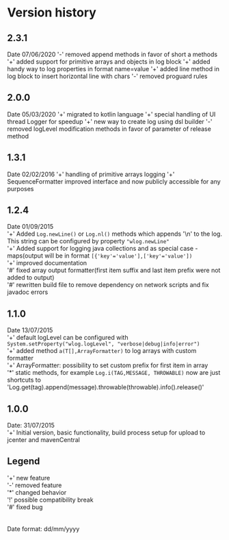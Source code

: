 # Version history

## 2.3.1
Date 07/06/2020
'-' removed append methods in favor of short a methods
'+' added support for primitive arrays and objects in log block
'+' added handy way to log properties in format name=value
'+' added line method in log block to insert horizontal line with chars
'-' removed proguard rules

## 2.0.0
Date 05/03/2020
'+' migrated to kotlin language
'+' special handling of UI thread Logger for speedup
'+' new way to create log using dsl builder
'-' removed logLevel modification methods in favor of parameter of release method  

## 1.3.1
Date 02/02/2016
'+' handling of primitive arrays logging
'+' SequenceFormatter improved interface and now publicly accessible for any purposes

## 1.2.4
Date 01/09/2015  
'+' Added ```Log.newLine()``` or ```Log.nl()``` methods which appends '\n' to the log. This string can be configured by property ```"wlog.newLine"```<br>
'+' Added support for logging java collections and as special case - maps(output will be in format ```[{'key'='value'],['key'='value'])```<br>
'+' improved documentation<br>
'#' fixed array output formatter(first item suffix and last item prefix were not added to output)<br>
'#' rewritten build file to remove dependency on network scripts and fix javadoc errors<br>

## 1.1.0
Date 13/07/2015<br>
'+' default logLevel can be configured with `System.setProperty("wlog.logLevel", "verbose|debug|info|error")`<br>
'+' added method `a(T[],ArrayFormatter)` to log arrays with custom formatter<br>
'+' ArrayFormatter: possibility to set custom prefix for first item in array<br>
'*' static methods, for example `Log.i(TAG,MESSAGE, THROWABLE)` now are just shortcuts to 'Log.get(tag).append(message).throwable(throwable).info().release()'<br>

## 1.0.0
Date: 31/07/2015  
'+' Initial version, basic functionality, build process setup for upload to jcenter and mavenCentral<br>

## Legend
'+' new feature<br>
'-' removed feature<br>
'*' changed behavior<br>
'!' possible compatibility break<br>
'#' fixed bug<br>
<br>  
Date format: dd/mm/yyyy  